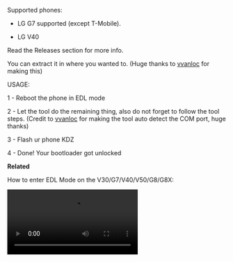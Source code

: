  
Supported phones:

* LG G7 supported (except T-Mobile).


* LG V40 


Read the Releases section for more info.

You can extract it in where you wanted to. (Huge thanks to [vvanloc](https://github.com/vvanloc) for making this) 

USAGE:

1 - Reboot the phone in EDL mode

2 - Let the tool do the remaining thing, also do not forget to follow the tool steps. (Credit to [vvanloc](https://github.com/vvanloc) for making the tool auto detect the COM port, huge thanks)

3 - Flash ur phone KDZ 

4 - Done! Your bootloader got unlocked



**Related**

How to enter EDL Mode on the V30/G7/V40/V50/G8/G8X:


![Alt text](https://i.imgur.com/qCFYSWS.mp4)
